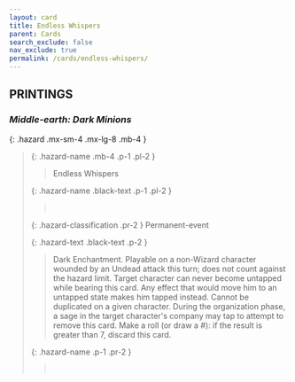 ```yaml
---
layout: card
title: Endless Whispers
parent: Cards
search_exclude: false
nav_exclude: true
permalink: /cards/endless-whispers/
---
```


## PRINTINGS


### _Middle-earth: Dark Minions_

{: .hazard .mx-sm-4 .mx-lg-8 .mb-4 }
> {: .hazard-name .mb-4 .p-1 .pl-2 }
> > <div class="hazard-mp"></div>
> > <div class="card-name">Endless Whispers</div>
>
> {: .hazard-name .black-text .p-1 .pl-2 }
> > &nbsp;
>
> {: .hazard-classification .pr-2 }
> Permanent-event
>
> {: .hazard-text .black-text .p-2 }
> > Dark Enchantment. Playable on a non-Wizard character wounded by an Undead attack this turn; does not count against the hazard limit. Target character can never become untapped while bearing this card. Any effect that would move him to an untapped state makes him tapped instead. Cannot be duplicated on a given character. During the organization phase, a sage in the target character's company may tap to attempt to remove this card. Make a roll (or draw a #): if the result is greater than 7, discard this card. 
>
> {: .hazard-name .p-1 .pr-2 }
> > <div class="card-shield"></div>
> > <div class="card-corruption">&nbsp;</div>
